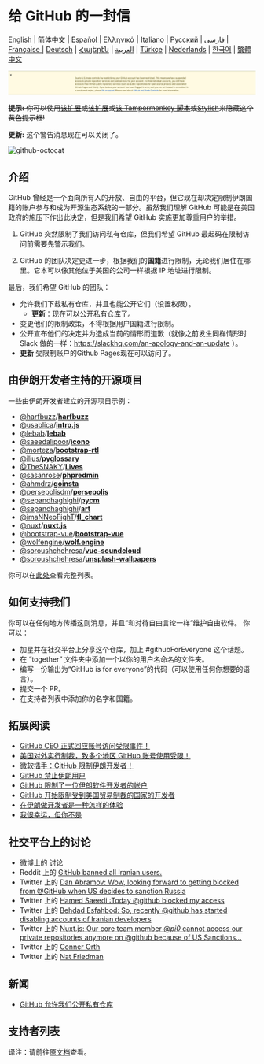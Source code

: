 # 给 GitHub 的一封信

[English](./README.md) | 简体中文 | [Español ](./README-ES.md) | [Ελληνικά](./README-GR.md) | [Italiano](./README-IT.md) | [Русский](./README-RU.md) | [فارسی](./README-PER.md) | [Française ](./README-FR.md) | [Deutsch](./README-DE.md) | [Հայերէն](./README-HY.md) | [العربية](./README-AR.md) | [Türkçe](./README-TR.md) | [Nederlands](./README-NL.md) | [한국어](./README-KO.md) | [繁體中文](./README-TW.md)

![alt text](./message.png)

~~**提示:** 你可以使用[该扩展](https://github.com/JafarAkhondali/remove-github-restrictions-message)或[该扩展](https://github.com/MohamadKh75/ShutHub)或[该 Tampermonkey 脚本](https://gist.github.com/HirbodBehnam/2e079e187be0b1b6a6bcb734ed88474e)或[Stylish](https://userstyles.org/styles/173827/hide-github-warning)来隐藏这个黄色提示框!~~

**更新:** 这个警告消息现在可以关闭了。

![github-octocat](https://user-images.githubusercontent.com/12782371/62160824-168f5000-b32a-11e9-858b-e196b913d17b.png)

## 介绍

GitHub 曾经是一个面向所有人的开放、自由的平台，但它现在却决定限制伊朗国籍的账户参与和成为开源生态系统的一部分。虽然我们理解 GitHub 可能是在美国政府的施压下作出此决定，但是我们希望 GitHub 实施更加尊重用户的举措。

1. GitHub 突然限制了我们访问私有仓库，但我们希望 GitHub 最起码在限制访问前需要先警示我们。

2. GitHub 的团队决定更进一步，根据我们的**国籍**进行限制，无论我们居住在哪里。它本可以像其他位于美国的公司一样根据 IP 地址进行限制。

最后，我们希望 GitHub 的团队：

- 允许我们下载私有仓库，并且也能公开它们（设置权限）。
  - **更新**：现在可以公开私有仓库了。
- 变更他们的限制政策，不得根据用户国籍进行限制。
- 公开宣布他们的决定并为造成当前的情形而道歉（就像之前发生同样情形时 Slack 做的一样：https://slackhq.com/an-apology-and-an-update ）。
- **更新** 受限制账户的Github Pages现在可以访问了。

## 由伊朗开发者主持的开源项目

一些由伊朗开发者建立的开源项目示例：

- [@harfbuzz](https://github.com/harfbuzz)/[**harfbuzz**](https://github.com/harfbuzz/harfbuzz)
- [@usablica](https://github.com/usablica)/[**intro.js**](https://github.com/usablica/intro.js)
- [@lebab](https://github.com/lebab)/[**lebab**](https://github.com/lebab/lebab)
- [@saeedalipoor](https://github.com/saeedalipoor)/[**icono**](https://github.com/saeedalipoor/icono)
- [@morteza](https://github.com/morteza)/[**bootstrap-rtl**](https://github.com/morteza/bootstrap-rtl)
- [@ilius](https://github.com/ilius)/[**pyglossary**](https://github.com/ilius/pyglossary)
- [@TheSNAKY](https://github.com/TheSNAKY)/[**Lives**](https://github.com/TheSNAKY/Lives)
- [@sasanrose](https://github.com/sasanrose)/[**phpredmin**](https://github.com/sasanrose/phpredmin)
- [@ahmdrz](https://github.com/ahmdrz)/[**goinsta**](https://github.com/ahmdrz/goinsta)
- [@persepolisdm](https://github.com/persepolisdm)/[**persepolis**](https://github.com/persepolisdm/persepolis)
- [@sepandhaghighi](https://github.com/sepandhaghighi)/[**pycm**](https://github.com/sepandhaghighi/pycm)
- [@sepandhaghighi](https://github.com/sepandhaghighi)/[**art**](https://github.com/sepandhaghighi/art)
- [@imaNNeoFighT](https://github.com/imaNNeoFighT)/[**fl_chart**](https://github.com/imaNNeoFighT/fl_chart)
- [@nuxt](https://github.com/nuxt)/[**nuxt.js**](https://github.com/nuxt/nuxt.js)
- [@bootstrap-vue](https://github.com/bootstrap-vue)/[**bootstrap-vue**](https://github.com/bootstrap-vue/bootstrap-vue)
- [@wolfengine](https://github.com/wolfengine)/[**wolf.engine**](https://github.com/wolfengine/wolf.engine)
- [@soroushchehresa](https://github.com/soroushchehresa)/[**vue-soundcloud**](https://github.com/soroushchehresa/vue-soundcloud)
- [@soroushchehresa](https://github.com/soroushchehresa)/[**unsplash-wallpapers**](https://github.com/soroushchehresa/unsplash-wallpapers)

你可以在[此处](https://github.com/mohebifar/made-in-iran)查看完整列表。

## 如何支持我们

你可以在任何地方传播这则消息，并且“和对待自由言论一样“维护自由软件。
你可以：

- 加星并在社交平台上分享这个仓库，加上 #githubForEveryone 这个话题。
- 在 “together” 文件夹中添加一个以你的用户名命名的文件夹。
- 编写一份输出为“GitHub is for everyone”的代码（可以使用任何你想要的语言）。
- 提交一个 PR。
- 在支持者列表中添加你的名字和国籍。

## 拓展阅读

  - [GitHub CEO 正式回应账号访问受限事件！](https://mp.weixin.qq.com/s/ykXvqYJmic7to6vXkkQTng)
  - [美国对外实行制裁，致多个地区 GitHub 账号使用受限！](https://mp.weixin.qq.com/s/JB4TyNRSMVJ5I39rDDBWeg)
  - [微软插手：GitHub 限制伊朗开发者！](https://medium.com/@d.aliyamini/microsoft-enters-github-banned-iranian-developers-843f7c60a146)
  - [GitHub 禁止伊朗用户](https://financialtribune.com/articles/sci-tech/99111/github-bans-iran-based-users)
  - [GitHub 限制了一位伊朗软件开发者的帐户](https://hub.packtpub.com/github-has-blocked-an-iranian-software-developers-account)
  - [GitHub 开始限制受到美国贸易制裁的国家的开发者](https://www.zdnet.com/article/github-starts-blocking-developers-in-countries-facing-us-trade-sanctions)
  - [在伊朗做开发者是一种怎样的体验](https://shahinsorkh.ir/2019/07/20/how-is-it-like-to-be-a-dev-in-iran)
  - [我很幸运，但你不是](https://dev.to/jeromegamez/i-am-lucky-you-are-not-2eco)

## 社交平台上的讨论

- 微博上的 [讨论](https://weibo.com/5722964389/HFiuysEPu)
- Reddit 上的 [GitHub banned all Iranian users.](https://www.reddit.com/r/programming/comments/ciey8g/github_banned_all_iranian_users_our_accounts_are/)
- Twitter 上的 [Dan Abramov: Wow, looking forward to getting blocked from @GitHub when US decides to sanction Russia](https://twitter.com/dan_abramov/status/1154869188672086019?s=19)
- Twitter 上的 [Hamed Saeedi :Today @github blocked my access](https://twitter.com/Hamed/status/1154268514074660864?s=19)
- Twitter 上的 [Behdad Esfahbod: So, recently @github has started disabling accounts of Iranian developers](https://twitter.com/behdadesfahbod/status/1154755351092158465?s=19)
- Twitter 上的 [Nuxt.js: Our core team member @_pi0_ cannot access our private repositories anymore on @github because of US Sanctions...](https://t.co/4FiLexH9Mf)
- Twitter 上的 [Conner Orth](https://twitter.com/conner_orth/status/1154723522729709568)
- Twitter 上的 [Nat Friedman](https://twitter.com/natfriedman/status/1155311121038864384)

## 新闻

- [GitHub 允许我们公开私有仓库](https://github.com/1995parham/github-do-not-ban-us/issues/666)

## 支持者列表

译注：请前往[原文档](./README.md#supporters)查看。
